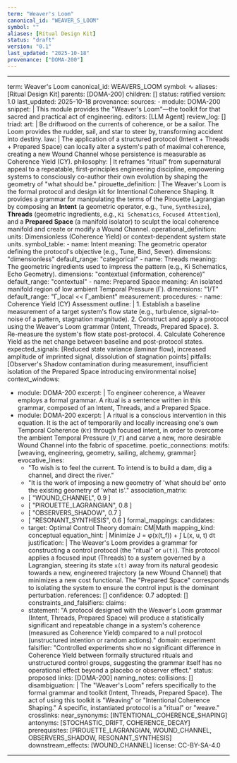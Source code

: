 ```yaml
---
term: "Weaver's Loom"
canonical_id: "WEAVER_S_LOOM"
symbol: ""
aliases: [Ritual Design Kit]
status: "draft"
version: "0.1"
last_updated: "2025-10-18"
provenance: ["DOMA-200"]
---
```


---
term: Weaver's Loom
canonical_id: WEAVERS_LOOM
symbol: ∿
aliases: [Ritual Design Kit]
parents: [DOMA-200]
children: []
status: ratified
version: 1.0
last_updated: 2025-10-18
provenance:
  sources:
    - module: DOMA-200
      snippet: |
        This module provides the "Weaver's Loom"—the toolkit for that sacred and practical act of engineering.
  editors: [LLM Agent]
  review_log: []
triad:
  art: |
    Be driftwood on the currents of coherence, or be a sailor. The Loom provides the rudder, sail, and star to steer by, transforming accident into destiny.
  law: |
    The application of a structured protocol (Intent + Threads + Prepared Space) can locally alter a system's path of maximal coherence, creating a new Wound Channel whose persistence is measurable as Coherence Yield (CY).
  philosophy: |
    It reframes "ritual" from supernatural appeal to a repeatable, first-principles engineering discipline, empowering systems to consciously co-author their own evolution by shaping the geometry of "what should be."
pirouette_definition: |
  The Weaver's Loom is the formal protocol and design kit for Intentional Coherence Shaping. It provides a grammar for manipulating the terms of the Pirouette Lagrangian by composing an **Intent** (a geometric operator, e.g., `Tune`, `Synthesize`), **Threads** (geometric ingredients, e.g., `Ki Schematics`, `Focused Attention`), and a **Prepared Space** (a manifold isolator) to sculpt the local coherence manifold and create or modify a Wound Channel.
operational_definition:
  units: Dimensionless (Coherence Yield) or context-dependent system state units.
  symbol_table:
    - name: Intent
      meaning: The geometric operator defining the protocol's objective (e.g., Tune, Bind, Sever).
      dimensions: "dimensionless"
      default_range: "categorical"
    - name: Threads
      meaning: The geometric ingredients used to impress the pattern (e.g., Ki Schematics, Echo Geometry).
      dimensions: "contextual (information, coherence)"
      default_range: "contextual"
    - name: Prepared Space
      meaning: An isolated manifold region of low ambient Temporal Pressure (Γ).
      dimensions: "1/T"
      default_range: "Γ_local << Γ_ambient"
  measurement:
    procedures:
      - name: Coherence Yield (CY) Assessment
        outline: |
          1. Establish a baseline measurement of a target system's flow state (e.g., turbulence, signal-to-noise of a pattern, stagnation magnitude).
          2. Construct and apply a protocol using the Weaver's Loom grammar (Intent, Threads, Prepared Space).
          3. Re-measure the system's flow state post-protocol.
          4. Calculate Coherence Yield as the net change between baseline and post-protocol states.
        expected_signals: [Reduced state variance (laminar flow), increased amplitude of imprinted signal, dissolution of stagnation points]
        pitfalls: [Observer's Shadow contamination during measurement, insufficient isolation of the Prepared Space introducing environmental noise]
context_windows:
  - module: DOMA-200
    excerpt: |
      To engineer coherence, a Weaver employs a formal grammar. A ritual is a sentence written in this grammar, composed of an Intent, Threads, and a Prepared Space.
  - module: DOMA-200
    excerpt: |
      A ritual is a conscious intervention in this equation. It is the act of temporarily and locally increasing one's own Temporal Coherence (`Kτ`) through focused intent, in order to overcome the ambient Temporal Pressure (`V_Γ`) and carve a new, more desirable Wound Channel into the fabric of spacetime.
poetic_connections:
  motifs: [weaving, engineering, geometry, sailing, alchemy, grammar]
  evocative_lines:
    - "To wish is to feel the current. To intend is to build a dam, dig a channel, and direct the river."
    - "It is the work of imposing a new geometry of 'what should be' onto the existing geometry of 'what is'."
  association_matrix:
    - [ "WOUND_CHANNEL", 0.9 ]
    - [ "PIROUETTE_LAGRANGIAN", 0.8 ]
    - [ "OBSERVERS_SHADOW", 0.7 ]
    - [ "RESONANT_SYNTHESIS", 0.6 ]
formal_mappings:
  candidates:
    - target: Optimal Control Theory
      domain: CM|Math
      mapping_kind: conceptual
      equation_hint: |
        Minimize J = φ(x(t_f)) + ∫ L(x, u, t) dt
      justification: |
        The Weaver's Loom provides a grammar for constructing a control protocol (the "ritual" or `u(t)`). This protocol applies a focused input (Threads) to a system governed by a Lagrangian, steering its state `x(t)` away from its natural geodesic towards a new, engineered trajectory (a new Wound Channel) that minimizes a new cost functional. The "Prepared Space" corresponds to isolating the system to ensure the control input is the dominant perturbation.
      references: []
      confidence: 0.7
  adopted: []
constraints_and_falsifiers:
  claims:
    - statement: "A protocol designed with the Weaver's Loom grammar (Intent, Threads, Prepared Space) will produce a statistically significant and repeatable change in a system's coherence (measured as Coherence Yield) compared to a null protocol (unstructured intention or random actions)."
      domain: experiment
      falsifier: "Controlled experiments show no significant difference in Coherence Yield between formally structured rituals and unstructured control groups, suggesting the grammar itself has no operational effect beyond a placebo or observer effect."
      status: proposed
      links: [DOMA-200]
naming_notes:
  collisions: []
  disambiguation: |
    The "Weaver's Loom" refers specifically to the formal grammar and toolkit (Intent, Threads, Prepared Space). The act of using this toolkit is "Weaving" or "Intentional Coherence Shaping." A specific, instantiated protocol is a "ritual" or "weave."
crosslinks:
  near_synonyms: [INTENTIONAL_COHERENCE_SHAPING]
  antonyms: [STOCHASTIC_DRIFT, COHERENCE_DECAY]
  prerequisites: [PIROUETTE_LAGRANGIAN, WOUND_CHANNEL, OBSERVERS_SHADOW, RESONANT_SYNTHESIS]
  downstream_effects: [WOUND_CHANNEL]
license: CC-BY-SA-4.0
---